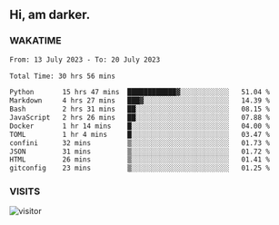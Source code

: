 ## Hi, am darker.

### WAKATIME

<!--START_SECTION:waka-->

```txt
From: 13 July 2023 - To: 20 July 2023

Total Time: 30 hrs 56 mins

Python       15 hrs 47 mins  ████████████▓░░░░░░░░░░░░   51.04 %
Markdown     4 hrs 27 mins   ███▓░░░░░░░░░░░░░░░░░░░░░   14.39 %
Bash         2 hrs 31 mins   ██░░░░░░░░░░░░░░░░░░░░░░░   08.15 %
JavaScript   2 hrs 26 mins   ██░░░░░░░░░░░░░░░░░░░░░░░   07.88 %
Docker       1 hr 14 mins    █░░░░░░░░░░░░░░░░░░░░░░░░   04.00 %
TOML         1 hr 4 mins     █░░░░░░░░░░░░░░░░░░░░░░░░   03.47 %
confini      32 mins         ▒░░░░░░░░░░░░░░░░░░░░░░░░   01.73 %
JSON         31 mins         ▒░░░░░░░░░░░░░░░░░░░░░░░░   01.72 %
HTML         26 mins         ▒░░░░░░░░░░░░░░░░░░░░░░░░   01.41 %
gitconfig    23 mins         ▒░░░░░░░░░░░░░░░░░░░░░░░░   01.25 %
```

<!--END_SECTION:waka-->

### VISITS
<!-- i should probably build this when i will have some time -->
![visitor](https://profile-counter.glitch.me/sanix-darker/count.svg)
